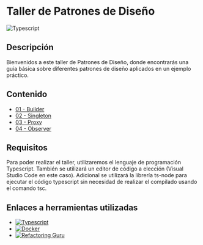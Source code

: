 <h1><b>Taller de Patrones de Diseño</b></h1>

![Typescript](https://img.shields.io/badge/Typescript-gray?style=flat-square&logo=Typescript)

<h2>Descripción</h2>

Bienvenidos a este taller de Patrones de Diseño, donde encontrarás una guía básica sobre diferentes patrones de diseño aplicados en un ejemplo práctico.

<h2>Contenido</h2>

- [01 - Builder](https://github.com/LuisArana631/Taller_PatronesDiseno)
- [02 - Singleton](https://github.com/LuisArana631/Taller_PatronesDiseno)
- [03 - Proxy](https://github.com/LuisArana631/Taller_PatronesDiseno)
- [04 - Observer](https://github.com/LuisArana631/Taller_PatronesDiseno)

<h2>Requisitos</h2>

Para poder realizar el taller, utilizaremos el lenguaje de programación Typescript. También se utilizará un editor de código a elección (Visual Studio Code en este caso). Adicional se utilizará la librería ts-node para ejecutar el código typescript sin necesidad de realizar el compilado usando el comando tsc.

<h2>Enlaces a herramientas utilizadas</h2>

 - <a href="https://www.typescriptlang.org/"><img alt="Typescript" src="https://img.shields.io/badge/Typescript-gray?style=for-the-badge&logo=typescript"></a>
 - <a href="https://code.visualstudio.com/"><img alt="Docker" src="https://img.shields.io/badge/Visual_Studio_Code-gray?style=for-the-badge&logo=visualstudiocode"></a>
- <a href="https://refactoring.guru/es/design-patterns"><img alt="Refactoring Guru" src="https://img.shields.io/badge/Refactoring Guru-gray?style=for-the-badge&logo=typescript"></a>
